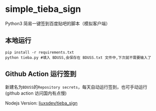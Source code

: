 # simple_tieba_sign

Python3 简易一键签到百度贴吧的脚本（模拟客户端）

## 本地运行

```shell
pip install -r requirements.txt
python tieba.py #填入 BDUSS,会保存在 BDUSS.txt 文件中,下次就不需要输入了
```

## Github Action 运行签到

新建名为`BDUSS`的`Repository secrets`，每天自动运行签到，也可手动运行(github action 访问国内有点慢)

Nodejs Version: [liuxsdev/tieba_sign](https://github.com/liuxsdev/tieba_sign)
